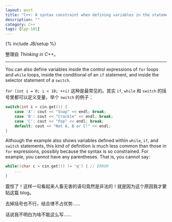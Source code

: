 ```yaml
---
layout: post
title: "C++: A syntax constraint when defining variables in the statements of 'if', 'while' and 'switch'"
description: ""
category: C++
tags: [Cpp-101]
---
```

{% include JB/setup %}

整理自 _Thinking in C++_。

-----

You can also define variables inside the control expressions of `for` loops and `while` loops, inside the conditional of an `if` statement, and inside the selector statement of a `switch`.

`for (int i = 0; i < 10; ++i)` 这种是最常见的。其实 `if`, `while` 和 `switch` 的括号里都可以定义变量，举个 `switch` 的例子：

```cpp
switch(int i = cin.get()) {
	case 'A': cout << "Snap" << endl; break;
	case 'B': cout << "Crackle" << endl; break;
	case 'C': cout << "Pop" << endl; break;
	default: cout << "Not A, B or C!" << endl;
}
```

Although the example also shows variables defined within `while`, `if`, and `switch` statements, this kind of definition is much less common than those in `for` expressions, possibly because the syntax is so constrained. For example, you cannot have any parentheses. That is, you cannot say:

```cpp
while((char c = cin.get()) != 'q') { // ERROR
	...
}
```

震惊了！这样一句看起来人畜无害的语句竟然是非法的！就是因为这个原因我才要贴这篇 blog。

去掉括号也不行，结合律不占优势……

话说我不明白为啥不能这么写……

